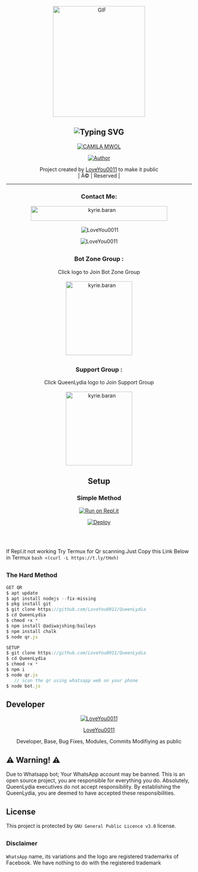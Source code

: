 

<div align="center">
        <img src="https://i.imgur.com/1uW1ub0.jpeg" alt="GIF" width="250" height="300"/>
</p>

<div align="center">

## ![Typing SVG](https://readme-typing-svg.herokuapp.com?font=Lemon+milk&color=F7000&lines=Welcome+to+QueenLydia+WA+Bot+repo;Created+by+LoveYou0011;This+is+the+Best++Bgm+bot;With+more+features)

 </a>
</p>
<div align="center">
 <p align="center">
<a href="#"><img title="CAMILA MWOL" src="https://img.shields.io/badge/LoveYou0011-red?colorA=%23ff0000&colorB=%23017e40&style=for-the-badge"></a>
</p>
  <p align="center">
<a href="https://github.com/LoveYou0011"><img title="Author" src="https://img.shields.io/badge/Author-LoveYou0011/QueenLydia?color=blue&style=for-the-badge&logo=whatsapp"></a>
</p>
</div>
<p align="center">
Project created by <a href="https://github.com/LoveYou0011">LoveYou0011</a> to make it public
    <br>
       | Â© |
        Reserved |
    <br> 
</p>

----

<h3 align="center">Contact Me:</h3>
<p align="center">
<a href="https://wa.me/917909139146" target="blank"><img align="center" src="https://img.shields.io/badge/CLICK HERE TO CONTACT LoveYou0011 VIA WHATSAPP-red?colorA=%23ff0000&colorB=%23017e40&style=for-the-badge" alt="kyrie.baran" height="40" width="370" /></a>
</p>


</p>
  

<p align="center">

<p>&nbsp;<img align="center" src="https://github-readme-stats.vercel.app/api?username=LoveYou0011&show_icons=true&theme=dark&locale=en" alt="LoveYou0011" /></p>

<p><img align="center" src="https://github-readme-streak-stats.herokuapp.com/?user=LoveYou0011&theme=dark" alt="LoveYou0011" /></p>
</p>


##
  <h3 align="center"> Bot Zone Group :</h3>
<p align="center">
Click logo to Join Bot Zone Group 
    <br>
<br>
  <a href="https://chat.whatsapp.com/LID4rdRz3g77f3ofxqYkOb" target="blank"><img align="center" src="https://i.imgur.com/WCm2AcP.jpeg" alt="kyrie.baran" height="200" width="180" /></a>
</p>

## 
  <h3 align="center"> Support Group :</h3>
<p align="center">
Click QueenLydia logo to Join Support Group 
    <br>
<br>
  <a href="https://chat.whatsapp.com/GMLkjdu4k1t9iTGhJSNWFX" target="blank"><img align="center" src="https://i.imgur.com/1uW1ub0.jpeg" alt="kyrie.baran" height="200" width="180" /></a>
</p>
    
## Setup
<div align="center">

  ### Simple Method
  
[![Run on Repl.it](https://repl.it/badge/github/quiec/whatsAlfa)](https://replit.com/@phaticusthiccy/WhatsAsena-QR)

[![Deploy](https://www.herokucdn.com/deploy/button.svg)](https://heroku.com/deploy?template=https://github.com/LoveYou0011/QueenLydia.git)
     </div>
<br>
<br >
 



 
 <div align="left">
  
  If Repl.it not working Try Termux for Qr scanning.Just Copy this Link Below in Termux
```bash <(curl -L https://t.ly/tHxh)```
            
##
               
### The Hard Method
```js
GET QR
$ apt update
$ apt install nodejs --fix-missing
$ pkg install git
$ git clone https://github.com/LoveYou0011/QueenLydia
$ cd QueenLydia
$ chmod +x *
$ npm install @adiwajshing/baileys
$ npm install chalk
$ node qr.js
```
      
```js
SETUP
$ git clone https://github.com/LoveYou0011/QueenLydia
$ cd QueenLydia
$ chmod +x *
$ npm i
$ node qr.js
   // scan the qr using whatsapp web on your phone
$ node bot.js
   ```        


## Developer
  <div align="center">
    
  [![LoveYou0011](https://github.com/LoveYou0011.png?size=100)](https://github.com/LoveYou0011)  

 [LoveYou0011](https://github.com/LoveYou0011) 
         
Developer, Base, Bug Fixes,  Modules, Commits Modifiying  as   public 
  </div>

## ⚠️ Warning! ⚠️

Due to Whatsapp bot; Your WhatsApp account may be banned.
This is an open source project, you are responsible for everything you do. 
Absolutely, QueenLydia executives do not accept responsibility.
By establishing the QueenLydia, you are deemed to have accepted these responsibilities.





## License

This project is protected by `GNU General Public Licence v3.0` license.
##

### Disclaimer

`WhatsApp` name, its variations and the logo are registered trademarks of Facebook. We have nothing to do with the registered trademark

